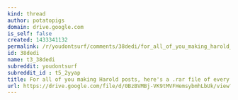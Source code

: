 ```yaml
---
kind: thread
author: potatopigs
domain: drive.google.com
is_self: false
created: 1433341132
permalink: /r/youdontsurf/comments/38dedi/for_all_of_you_making_harold_posts_heres_a_rar/
id: 38dedi
name: t3_38dedi
subreddit: youdontsurf
subreddit_id : t5_2yyap
title: For all of you making Harold posts, here's a .rar file of every Harold stock photo in existence: https://drive.google.com/file/d/0BzBVMBj-VK9tMVFHemsybmhLbUk/view?usp=sharing
url: https://drive.google.com/file/d/0BzBVMBj-VK9tMVFHemsybmhLbUk/view?usp=sharing
---
```



